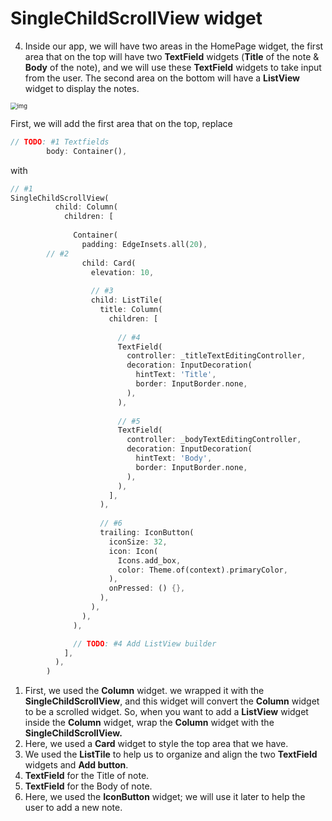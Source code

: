 # **SingleChildScrollView** widget





4. Inside our app, we will have two areas in the HomePage widget, the first area that on the top will have two **TextField** widgets (**Title** of the note & **Body** of the note), and we will use these **TextField** widgets to take input from the user. The second area on the bottom will have a **ListView** widget to display the notes.

<img src="https://lh4.googleusercontent.com/eyARO3vkpJNBOpdcv1paNuO0L6XhGOiG6lopxz1aSAXwnbuWoFq1X32fRcGzEpoeidrXLxoJe1Kgz55YR6v5dtudyYMDops-aiyvnKx25dDNT0EMc59rzXNyXDVJChqfZ7vgEl9s" alt="img" style="zoom:67%;" />



First, we will add the first area that on the top, replace 

```dart
// TODO: #1 Textfields
        body: Container(),
```

with

```dart
// #1
SingleChildScrollView(
          child: Column(
            children: [
				
              Container(
                padding: EdgeInsets.all(20),
		// #2
                child: Card(
                  elevation: 10,
				  
				  // #3
                  child: ListTile(
                    title: Column(
                      children: [
					  
						// #4
                        TextField(
                          controller: _titleTextEditingController,
                          decoration: InputDecoration(
                            hintText: 'Title',
                            border: InputBorder.none,
                          ),
                        ),
						
						// #5
                        TextField(
                          controller: _bodyTextEditingController,
                          decoration: InputDecoration(
                            hintText: 'Body',
                            border: InputBorder.none,
                          ),
                        ),
                      ],
                    ),
					
					// #6
                    trailing: IconButton(
                      iconSize: 32,
                      icon: Icon(
                        Icons.add_box,
                        color: Theme.of(context).primaryColor,
                      ),
                      onPressed: () {},
                    ),
                  ),
                ),
              ),

              // TODO: #4 Add ListView builder
            ],
          ),
        )
```

1. First, we used the **Column** widget. we wrapped it with the **SingleChildScrollView**, and this widget will convert the **Column** widget to be a scrolled widget. So, when you want to add a **ListView** widget inside the **Column** widget, wrap the **Column** widget with the **SingleChildScrollView.**
2. Here, we used a **Card** widget to style the top area that we have.
3. We used the **ListTile** to help us to organize and align the two **TextField** widgets and **Add button**.
4. **TextField** for the Title of note.
5. **TextField** for the Body of note.
6. Here, we used the **IconButton** widget; we will use it later to help the user to add a new note.










































































